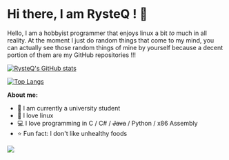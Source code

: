 # Hi there, I am RysteQ ! 👋 

Hello, I am a hobbyist programmer that enjoys linux a bit *to* much in all reality. At the moment I just do random things that come to my mind, you can actually see those random things of mine by yourself because a decent portion of them are my GitHub repositories !!!

<!-- <br> -->

[![RysteQ's GitHub stats](https://github-readme-stats.vercel.app/api?username=RysteQ&custom_title=My%20GitHub%20statistics)](https://github.com/anuraghazra/github-readme-stats)

[![Top Langs](https://github-readme-stats.vercel.app/api/top-langs/?username=RysteQ&layout=compact)](https://github.com/anuraghazra/github-readme-stats)

<!-- <br> -->

**About me:**
- 🌈 I am currently a university student
- 🐧 I love linux
- 💻 I love programming in C / C# / ~~Java~~ / Python / x86 Assembly
- ⭐ Fun fact: I don't like unhealthy foods

![](https://hit.yhype.me/github/profile?user_id=34135554)
